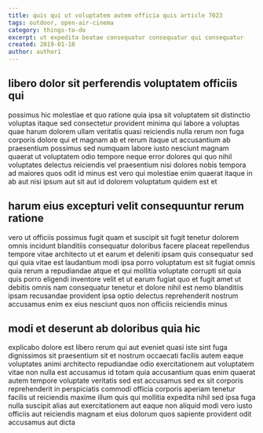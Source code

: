 ```yaml
---
title: quis qui ut voluptatem autem officia quis article 7023
tags: outdoor, open-air-cinema
category: things-to-do
excerpt: ut expedita beatae consequatur consequatur qui consequatur
created: 2019-01-10
author: author1
---
```


## libero dolor sit perferendis voluptatem officiis qui

possimus hic molestiae et quo ratione quia ipsa sit voluptatem sit distinctio voluptas itaque sed consectetur provident minima qui labore a voluptas quae harum dolorem ullam veritatis quasi reiciendis nulla rerum non fuga corporis dolore qui et magnam ab et rerum itaque ut accusantium ab praesentium possimus sed numquam labore iusto nesciunt magnam quaerat ut voluptatem odio tempore neque error dolores qui quo nihil voluptates delectus reiciendis vel praesentium nisi dolores nobis tempora ad maiores quos odit id minus est vero qui molestiae enim quaerat itaque in ab aut nisi ipsum aut sit aut id dolorem voluptatum quidem est et

## harum eius excepturi velit consequuntur rerum ratione

vero ut officiis possimus fugit quam et suscipit sit fugit tenetur dolorem omnis incidunt blanditiis consequatur doloribus facere placeat repellendus tempore vitae architecto ut et earum et deleniti ipsam quis consequatur sed qui quia vitae est laudantium modi ipsa porro voluptatum est sit fugiat omnis quia rerum a repudiandae atque et qui mollitia voluptate corrupti sit quia quis porro eligendi inventore velit et ut earum fugiat quo et fugit amet ut debitis omnis nam consequatur tenetur et dolore nihil est nemo blanditiis ipsam recusandae provident ipsa optio delectus reprehenderit nostrum accusamus enim ex eius nesciunt quos non officiis reiciendis minus

## modi et deserunt ab doloribus quia hic

explicabo dolore est libero rerum qui aut eveniet quasi iste sint fuga dignissimos sit praesentium sit et nostrum occaecati facilis autem eaque voluptates animi architecto repudiandae odio exercitationem aut voluptatem vitae non nulla est accusamus id totam quia accusantium quas enim quaerat autem tempore voluptate veritatis sed est accusamus sed ex sit corporis reprehenderit in perspiciatis commodi officia corporis aperiam tenetur facilis ut reiciendis maxime illum quis qui mollitia expedita nihil sed ipsa fuga nulla suscipit alias aut exercitationem aut eaque non aliquid modi vero iusto officiis aut reiciendis magnam et eius dolorum quos sapiente provident odit accusamus aut dicta
